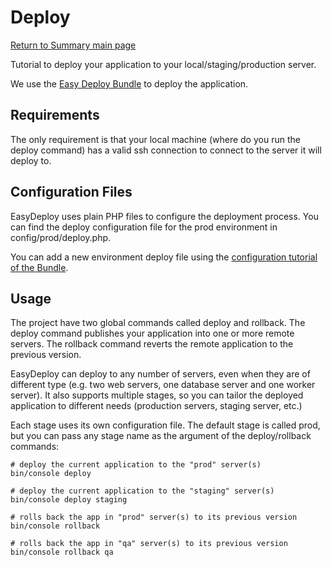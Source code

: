 # Deploy

[Return to Summary main page](README.md)

Tutorial to deploy your application to your local/staging/production server.

We use the [Easy Deploy Bundle][easy_deploy_bundle] to deploy the application.

## Requirements

The only requirement is that your local machine (where do you run the deploy command) has a valid ssh connection to connect to the server it will deploy to.

## Configuration Files

EasyDeploy uses plain PHP files to configure the deployment process. You can find the deploy configuration file for the prod environment in config/prod/deploy.php.

You can add a new environment deploy file using the [configuration tutorial of the Bundle][configuration].

## Usage

The project have two global commands called deploy and rollback. The deploy command publishes your application into one or more remote servers. The rollback command reverts the remote application to the previous version.

EasyDeploy can deploy to any number of servers, even when they are of different type (e.g. two web servers, one database server and one worker server). It also supports multiple stages, so you can tailor the deployed application to different needs (production servers, staging server, etc.)

Each stage uses its own configuration file. The default stage is called prod, but you can pass any stage name as the argument of the deploy/rollback commands:
    
    # deploy the current application to the "prod" server(s)
    bin/console deploy
    
    # deploy the current application to the "staging" server(s)
    bin/console deploy staging
    
    # rolls back the app in "prod" server(s) to its previous version
    bin/console rollback
    
    # rolls back the app in "qa" server(s) to its previous version
    bin/console rollback qa


[easy_deploy_bundle]:https://github.com/EasyCorp/easy-deploy-bundle
[configuration]:https://github.com/EasyCorp/easy-deploy-bundle/blob/master/doc/configuration.md#configuration
